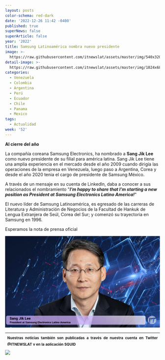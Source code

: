 ```yaml
---
layout: posts
color-schema: red-dark
date: '2022-12-26 11:42 -0400'
published: true
superNews: false
superArticle: false
year: '2022'
title: Samsung Latinoamérica nombra nuevo presidente
image: >-
  https://raw.githubusercontent.com/itnewslat/assets/master/img/540x320/Sang-Jik-Lee-p.jpg
detail-image: >-
  https://raw.githubusercontent.com/itnewslat/assets/master/img/1024x680/Sang-Jik-Lee-g.jpg
categories:
  - Venezuela
  - Colombia
  - Argentina
  - Perú
  - Ecuador
  - Chile
  - Panama
  - Mexico
tags:
  - Actualidad
week: '52'
---
```

**Al cierre del año**

La compañía coreana Samsung Electronics, ha nombrado a **Sang Jik Lee** como nuevo presidente de su filial para américa latina. Sang Jik Lee tiene una amplia experiencia en el mercado desde el año 2009 cuando dirigía las operaciones de la empresa en Venezuela, luego paso a Argentina, Corea y desde el año 2020 tenia el cargo de presidente de Samsung México. 

A través de un mensaje en su cuenta de Linkedln, daba a conocer a sus relacionados el nombramiento 
"_**I’m happy to share that I’m starting a new position as President at Samsung Electronics Latino America!**_"

El nuevo líder de Samsung Latinoamérica, es egresado de las carreras de Literatura y Administración de Negocios de la Facultad de Hankuk de Lengua Extranjera de Seúl, Corea del Sur; y comenzó su trayectoria en Samsung en 1996.

Esperamos la nota de prensa oficial 

![](https://raw.githubusercontent.com/itnewslat/assets/master/img/540x320/Sang-Jik-Lee-p.jpg)

<table style="height: 42px;" width="569">
<tbody>
<tr>
<td style="text-align: justify;"><sub><strong>Nuestras noticias también son publicadas a través de nuestra cuenta en Twitter <a href="https://twitter.com/itnewslat?lang=es">@ITNEWSLAT</a> y en la aplicación <a href="https://squidapp.co/en/">SQUID</a></strong></sub></td>
</tr>
</tbody>
</table>

<img src="https://tracker.metricool.com/c3po.jpg?hash=56f88a41e39ab42c063cc51676587a04"/>
